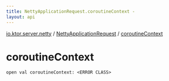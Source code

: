 ```yaml
---
title: NettyApplicationRequest.coroutineContext - 
layout: api
---
```


<div class='api-docs-breadcrumbs'><a href="../index.html">io.ktor.server.netty</a> / <a href="index.html">NettyApplicationRequest</a> / <a href="./coroutine-context.html">coroutineContext</a></div>

# coroutineContext

<div class="signature"><code><span class="keyword">open</span> <span class="keyword">val </span><span class="identifier">coroutineContext</span><span class="symbol">: </span><span class="identifier">&lt;ERROR CLASS&gt;</span></code></div>
